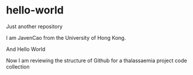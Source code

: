 # hello-world
Just another repository

I am JavenCao from the University of Hong Kong.

And Hello World

Now I am reviewing the structure of Github for a thalassaemia project code collection
